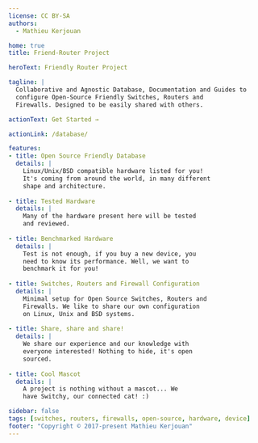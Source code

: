 ```yaml
---
license: CC BY-SA
authors:
  - Mathieu Kerjouan

home: true
title: Friend-Router Project

heroText: Friendly Router Project

tagline: |
  Collaborative and Agnostic Database, Documentation and Guides to
  configure Open-Source Friendly Switches, Routers and
  Firewalls. Designed to be easily shared with others.

actionText: Get Started →

actionLink: /database/

features:
- title: Open Source Friendly Database
  details: |
    Linux/Unix/BSD compatible hardware listed for you! 
    It's coming from around the world, in many different
    shape and architecture.
  
- title: Tested Hardware
  details: |
    Many of the hardware present here will be tested 
    and reviewed. 
    
- title: Benchmarked Hardware
  details: |
    Test is not enough, if you buy a new device, you
    need to know its performance. Well, we want to
    benchmark it for you! 
    
- title: Switches, Routers and Firewall Configuration
  details: |
    Minimal setup for Open Source Switches, Routers and
    Firewalls. We like to share our own configuration
    on Linux, Unix and BSD systems.
    
- title: Share, share and share!
  details: |
    We share our experience and our knowledge with
    everyone interested! Nothing to hide, it's open
    sourced.
    
- title: Cool Mascot
  details: |
    A project is nothing without a mascot... We
    have Switchy, our connected cat! :)

sidebar: false
tags: [switches, routers, firewalls, open-source, hardware, device]
footer: "Copyright © 2017-present Mathieu Kerjouan"
---
```

